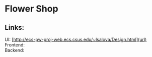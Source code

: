 # Flower Shop


## Links:
 UI: [http://ecs-pw-proj-web.ecs.csus.edu/~lsalova/Design.html](url) <br />
 Frontend: [](url) <br />
 Backend: [](url) <br />


